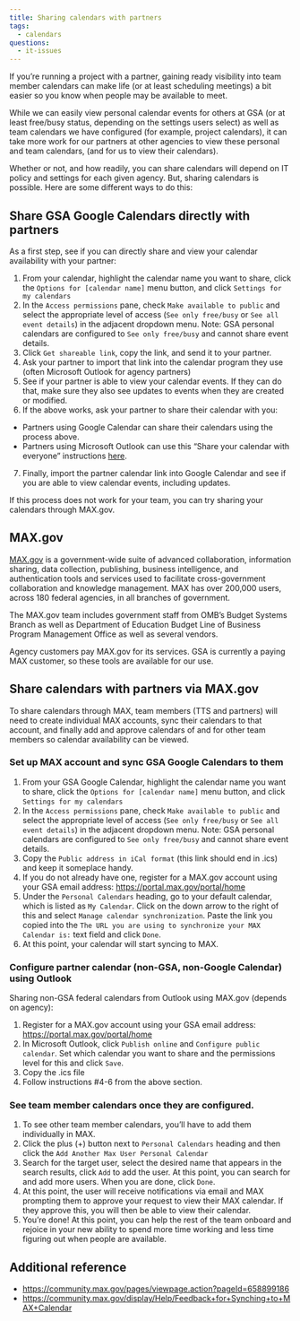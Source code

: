 ```yaml
---
title: Sharing calendars with partners
tags:
  - calendars
questions:
  - it-issues
---
```

If you’re running a project with a partner, gaining ready visibility into team member calendars can make life (or at least scheduling meetings) a bit easier so you know when people may be available to meet.

While we can easily view personal calendar events for others at GSA (or at least free/busy status, depending on the settings users select) as well as team calendars we have configured (for example, project calendars), it can take more work for our partners at other agencies to view these personal and team calendars,  (and for us to view their calendars).

Whether or not, and how readily, you can share calendars will depend on IT policy and settings for each given agency. But, sharing calendars is possible. Here are some different ways to do this:

## Share GSA Google Calendars directly with partners

As a first step, see if you can directly share and view your calendar availability with your partner:

1. From your calendar, highlight the calendar name you want to share, click the `Options for [calendar name]` menu button, and click `Settings for my calendars`
2. In the `Access permissions` pane, check `Make available to public` and select the appropriate level of access (`See only free/busy` or `See all event details`) in the adjacent dropdown menu. Note: GSA personal calendars are configured to `See only free/busy` and cannot share event details.
3. Click `Get shareable link`, copy the link, and send it to your partner.
4. Ask your partner to import that link into the calendar program they use (often Microsoft Outlook for agency partners)
5. See if your partner is able to view your calendar events. If they can do that, make sure they also see updates to events when they are created or modified.
6. If the above works, ask your partner to share their calendar with you:
 - Partners using Google Calendar can share their calendars using the process above.
 - Partners using Microsoft Outlook can use this “Share your calendar with everyone” instructions [here](https://www.bettercloud.com/monitor/the-academy/3-ways-to-share-your-outlook-calendar-with-others/).
7. Finally, import the partner calendar link into Google Calendar and see if you are able to view calendar events, including updates.

If this process does not work for your team, you can try sharing your calendars through MAX.gov.

## MAX.gov

[MAX.gov](https://portal.max.gov/portal/home) is a government-wide suite of advanced collaboration, information sharing, data collection, publishing, business intelligence, and authentication tools and services used to facilitate cross-government collaboration and knowledge management. MAX has over 200,000 users, across 180 federal agencies, in all branches of government.

The MAX.gov team includes government staff from OMB’s Budget Systems Branch as well as Department of Education Budget Line of Business Program Management Office as well as several vendors.

Agency customers pay MAX.gov for its services. GSA is currently a paying MAX customer, so these tools are available for our use.

## Share calendars with partners via MAX.gov

To share calendars through MAX, team members (TTS and partners) will need to create individual MAX accounts, sync their calendars to that account, and finally add and approve calendars of and for other team members so calendar availability can be viewed.

### Set up MAX account and sync GSA Google Calendars to them

1. From your GSA Google Calendar, highlight the calendar name you want to share, click the `Options for [calendar name]` menu button, and click `Settings for my calendars`
2. In the `Access permissions` pane, check `Make available to public` and select the appropriate level of access (`See only free/busy` or `See all event details`) in the adjacent dropdown menu. Note: GSA personal calendars are configured to `See only free/busy` and cannot share event details.
3. Copy the `Public address in iCal format` (this link should end in .ics) and keep it someplace handy.
4. If you do not already have one, register for a MAX.gov account using your GSA email address: https://portal.max.gov/portal/home
5. Under the `Personal Calendars` heading, go to your default calendar, which is listed as `My Calendar`. Click on the down arrow to the right of this and select  `Manage calendar synchronization`. Paste the link you copied into the `The URL you are using to synchronize your MAX Calendar is:` text field and click `Done`.
6. At this point, your calendar will start syncing to MAX.

### Configure partner calendar (non-GSA, non-Google Calendar) using Outlook

Sharing non-GSA federal calendars from Outlook using MAX.gov (depends on agency):

1. Register for a MAX.gov account using your GSA email address: https://portal.max.gov/portal/home
2. In Microsoft Outlook, click `Publish online` and `Configure public calendar`. Set which calendar you want to share and the permissions level for this and click `Save`.
3. Copy the .ics file
4. Follow instructions #4-6 from the above section.

### See team member calendars once they are configured.

1. To see other team member calendars, you’ll have to add them individually in MAX.
2. Click the plus (+) button next to `Personal Calendars` heading and then click the `Add Another Max User Personal Calendar`
3. Search for the target user, select the desired name that appears in the search results, click `Add` to add the user. At this point, you can search for and add more users. When you are done, click `Done`.
4. At this point, the user will receive notifications via email and MAX prompting them to approve your request to view their MAX calendar. If they approve this, you will then be able to view their calendar.
5. You’re done! At this point, you can help the rest of the team onboard and rejoice in your new ability to spend more time working and less time figuring out when people are available.

## Additional reference

 - https://community.max.gov/pages/viewpage.action?pageId=658899186
 - https://community.max.gov/display/Help/Feedback+for+Synching+to+MAX+Calendar
